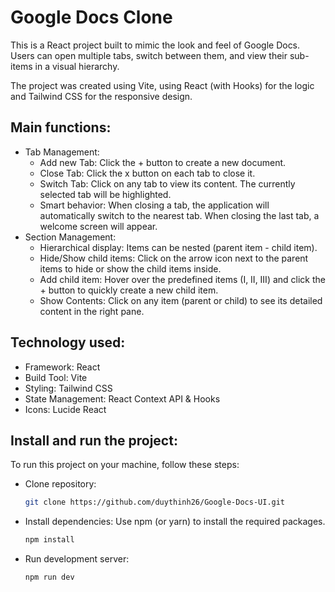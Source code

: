 # Google Docs Clone

This is a React project built to mimic the look and feel of Google Docs. Users can open multiple tabs, switch between them, and view their sub-items in a visual hierarchy.

The project was created using Vite, using React (with Hooks) for the logic and Tailwind CSS for the responsive design.
 
## Main functions: 
- Tab Management:
    - Add new Tab: Click the + button to create a new document.
    - Close Tab: Click the x button on each tab to close it.
    - Switch Tab: Click on any tab to view its content. The currently selected tab will be highlighted.
    - Smart behavior: When closing a tab, the application will automatically switch to the nearest tab. When closing the last tab, a welcome screen will appear.
- Section Management:
    - Hierarchical display: Items can be nested (parent item - child item).
    - Hide/Show child items: Click on the arrow icon next to the parent items to hide or show the child items inside.
    - Add child item: Hover over the predefined items (I, II, III) and click the + button to quickly create a new child item.
    - Show Contents: Click on any item (parent or child) to see its detailed content in the right pane.

## Technology used: 
- Framework: React
- Build Tool: Vite
- Styling: Tailwind CSS
- State Management: React Context API & Hooks
- Icons: Lucide React

## Install and run the project:
To run this project on your machine, follow these steps:

- Clone repository:
    ```bash
    git clone https://github.com/duythinh26/Google-Docs-UI.git

- Install dependencies: Use npm (or yarn) to install the required packages.
    ```bash
    npm install
- Run development server:
    ```bash
    npm run dev